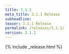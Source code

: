 ```yaml
---
title: 3.1.1
meta_title: 3.1.1 Release
subheadline: 
teaser: 3.1.1 Release
permalink: /releases/3.1.1/
version: 3.1.1
---
```


{% include _release.html %}
